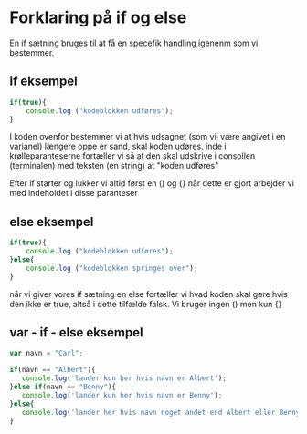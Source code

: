 # Forklaring på if og else 

En if sætning bruges til at få en specefik handling igenenm som vi bestemmer. 

## if eksempel

```js
if(true){
    console.log ("kodeblokken udføres");
}
```
I koden ovenfor bestemmer vi at hvis udsagnet (som vil være angivet i en varianel) længere oppe er sand, skal koden udøres. inde i krølleparanteserne fortæller vi så at den skal udskrive i consollen (terminalen) med teksten (en string) at "koden udføres"

Efter if starter og lukker vi altid først en () og {} når dette er gjort arbejder vi med indeholdet i disse paranteser

## else eksempel

```js
if(true){
    console.log ("kodeblokken udføres");
}else{
    console.log ("kodeblokken springes over");
}
```
når vi giver vores if sætning en else fortæller vi hvad koden skal gøre hvis den ikke er true, altså i dette tilfælde falsk. Vi bruger ingen () men kun {}

## var - if - else eksempel

```js
var navn = "Carl";

if(navn == "Albert"){
   console.log('lander kun her hvis navn er Albert');
}else if(navn == "Benny"){
   console.log('lander kun her hvis navn er Benny');
}else{
   console.log('lander her hvis navn noget andet end Albert eller Benny');
}
```
